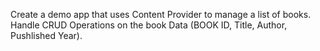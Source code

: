 Create a demo app that uses Content Provider to manage a list of books. Handle CRUD Operations on the book Data (BOOK ID, Title, Author, Pushlished Year).
